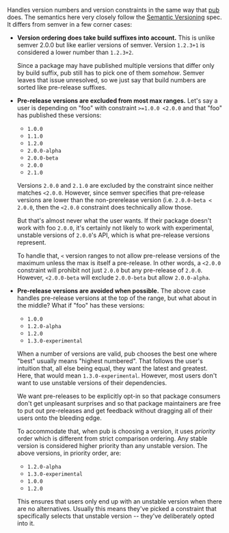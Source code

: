Handles version numbers and version constraints in the same way that [pub][]
does. The semantics here very closely follow the [Semantic Versioning][semver]
spec. It differs from semver in a few corner cases:

 *  **Version ordering does take build suffixes into account.** This is unlike
    semver 2.0.0 but like earlier versions of semver. Version `1.2.3+1` is
    considered a lower number than `1.2.3+2`.

    Since a package may have published multiple versions that differ only by
    build suffix, pub still has to pick one of them *somehow*. Semver leaves
    that issue unresolved, so we just say that build numbers are sorted like
    pre-release suffixes.

 *  **Pre-release versions are excluded from most max ranges.** Let's say a
    user is depending on "foo" with constraint `>=1.0.0 <2.0.0` and that "foo"
    has published these versions:

     *  `1.0.0`
     *  `1.1.0`
     *  `1.2.0`
     *  `2.0.0-alpha`
     *  `2.0.0-beta`
     *  `2.0.0`
     *  `2.1.0`

    Versions `2.0.0` and `2.1.0` are excluded by the constraint since neither
    matches `<2.0.0`. However, since semver specifies that pre-release versions
    are lower than the non-prerelease version (i.e. `2.0.0-beta < 2.0.0`, then
    the `<2.0.0` constraint does technically allow those.

    But that's almost never what the user wants. If their package doesn't work
    with foo `2.0.0`, it's certainly not likely to work with experimental,
    unstable versions of `2.0.0`'s API, which is what pre-release versions
    represent.

    To handle that, `<` version ranges to not allow pre-release versions of the
    maximum unless the max is itself a pre-release. In other words, a `<2.0.0`
    constraint will prohibit not just `2.0.0` but any pre-release of `2.0.0`.
    However, `<2.0.0-beta` will exclude `2.0.0-beta` but allow `2.0.0-alpha`.

 *  **Pre-release versions are avoided when possible.** The above case
    handles pre-release versions at the top of the range, but what about in
    the middle? What if "foo" has these versions:

     *  `1.0.0`
     *  `1.2.0-alpha`
     *  `1.2.0`
     *  `1.3.0-experimental`

    When a number of versions are valid, pub chooses the best one where "best"
    usually means "highest numbered". That follows the user's intuition that,
    all else being equal, they want the latest and greatest. Here, that would
    mean `1.3.0-experimental`. However, most users don't want to use unstable
    versions of their dependencies.

    We want pre-releases to be explicitly opt-in so that package consumers
    don't get unpleasant surprises and so that package maintainers are free to
    put out pre-releases and get feedback without dragging all of their users
    onto the bleeding edge.

    To accommodate that, when pub is choosing a version, it uses *priority*
    order which is different from strict comparison ordering. Any stable
    version is considered higher priority than any unstable version. The above
    versions, in priority order, are:

     *  `1.2.0-alpha`
     *  `1.3.0-experimental`
     *  `1.0.0`
     *  `1.2.0`

    This ensures that users only end up with an unstable version when there are
    no alternatives. Usually this means they've picked a constraint that
    specifically selects that unstable version -- they've deliberately opted
    into it.

[pub]: http://pub.dartlang.org/
[semver]: http://semver.org/
